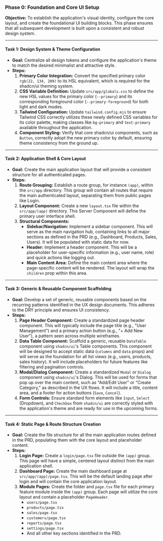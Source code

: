 ### **Phase 0: Foundation and Core UI Setup**

**Objective:** To establish the application's visual identity, configure the core layout, and create the foundational UI building blocks. This phase ensures that all subsequent development is built upon a consistent and robust design system.

---

#### **Task 1: Design System & Theme Configuration**

- **Goal:** Centralize all design tokens and configure the application's theme to match the desired minimalist and attractive style.
- **Steps:**
  1.  **Primary Color Integration:** Convert the specified primary color `rgb(22, 134, 209)` to its HSL equivalent, which is required for the shadcn/ui theming system.
  2.  **CSS Variable Definition:** Update `src/app/globals.css` to define the new HSL values for the primary color (`--primary`) and its corresponding foreground color (`--primary-foreground`) for both light and dark modes.
  3.  **Tailwind Configuration:** Update `tailwind.config.mjs` to ensure Tailwind CSS correctly utilizes these newly defined CSS variables for its color palette, making classes like `bg-primary` and `text-primary` available throughout the application.
  4.  **Component Styling:** Verify that core shadcn/ui components, such as `Button`, correctly adopt the new primary color by default, ensuring theme consistency from the ground up.

---

#### **Task 2: Application Shell & Core Layout**

- **Goal:** Create the main application layout that will provide a consistent structure for all authenticated pages.
- **Steps:**
  1.  **Route Grouping:** Establish a route group, for instance `(app)`, within the `src/app` directory. This group will contain all routes that require the main authenticated layout, separating them from public pages like Login.
  2.  **Layout Component:** Create a new `layout.tsx` file within the `src/app/(app)` directory. This Server Component will define the primary user interface shell.
  3.  **Structural Components:**
      - **Sidebar/Navigation:** Implement a sidebar component. This will serve as the main navigation hub, containing links to all major sections as defined in the PRD (e.g., Dashboard, Products, Sales, Users). It will be populated with static data for now.
      - **Header:** Implement a header component. This will be a placeholder for user-specific information (e.g., user name, role) and quick actions like logging out.
      - **Main Content Area:** Define the main content area where the page-specific content will be rendered. The layout will wrap the `children` prop within this area.

---

#### **Task 3: Generic & Reusable Component Scaffolding**

- **Goal:** Develop a set of generic, reusable components based on the recurring patterns identified in the UX design documents. This adheres to the DRY principle and ensures UI consistency.
- **Steps:**
  1.  **Page Header Component:** Create a standardized page header component. This will typically include the page title (e.g., "User Management") and a primary action button (e.g., "+ Add New User"), a pattern seen across multiple wireframes.
  2.  **Data Table Component:** Scaffold a generic, reusable `DataTable` component using `shadcn/ui`'s Table components. This component will be designed to accept static data (`columns` and `data` props) and will serve as the foundation for all list views (e.g., users, products, sales history). It will include placeholders for future features like filtering and pagination controls.
  3.  **Modal/Dialog Component:** Create a standardized `Modal` or `Dialog` component using `shadcn/ui`'s Dialog. This will be used for forms that pop up over the main content, such as "Add/Edit User" or "Create Category," as described in the UX flows. It will include a title, content area, and a footer for action buttons (`Save`, `Cancel`).
  4.  **Form Controls:** Ensure standard form elements like `Input`, `Select` (Dropdown), and `Checkbox` from `shadcn/ui` are correctly styled with the application's theme and are ready for use in the upcoming forms.

---

#### **Task 4: Static Page & Route Structure Creation**

- **Goal:** Create the file structure for all the main application routes defined in the PRD, populating them with the core layout and placeholder content.
- **Steps:**
  1.  **Login Page:** Create a `login/page.tsx` file outside the `(app)` group. This page will have a simple, centered layout distinct from the main application shell.
  2.  **Dashboard Page:** Create the main dashboard page at `src/app/(app)/page.tsx`. This will be the default landing page after login and will contain the core application layout.
  3.  **Module Pages:** Create the folder and `page.tsx` file for each primary feature module inside the `(app)` group. Each page will utilize the core layout and contain a placeholder `PageHeader`.
      - `users/page.tsx`
      - `products/page.tsx`
      - `sales/page.tsx`
      - `customers/page.tsx`
      - `reports/page.tsx`
      - `settings/page.tsx`
      - And all other key sections identified in the PRD.
